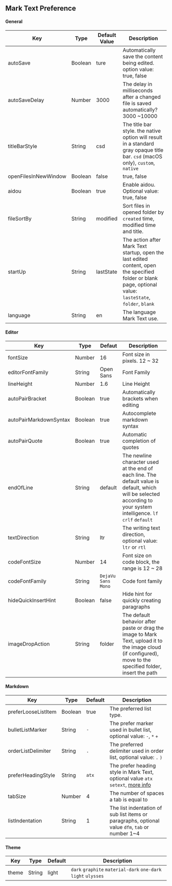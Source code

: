 ## Mark Text Preference

#### General

| Key                  | Type    | Default Value | Description                                                                                                                                                |
| -------------------- | ------- | ------------- | ---------------------------------------------------------------------------------------------------------------------------------------------------------- |
| autoSave             | Boolean | ture          | Automatically save the content being edited. option value: true, false                                                                                     |
| autoSaveDelay        | Number  | 3000          | The delay in milliseconds after a changed file is saved automatically? 3000 ~10000                                                                         |
| titleBarStyle        | String  | csd           | The title bar style. the native option will result in a standard gray opaque title bar. `csd` (macOS only), `custom`, `native`                             |
| openFilesInNewWindow | Boolean | false         | true, false                                                                                                                                                |
| aidou                | Boolean | true          | Enable aidou. Optional value: true, false                                                                                                                  |
| fileSortBy           | String  | modified      | Sort files in opened folder by `created` time, modified time and title.                                                                                    |
| startUp              | String  | lastState     | The action after Mark Text startup, open the last edited content, open the specified folder or blank page, optional value: `lasteState`, `folder`, `blank` |
| language             | String  | en            | The language Mark Text use.                                                                                                                                |

#### Editor

| Key                    | Type    | Defaut             | Description                                                                                                                                                           |
| ---------------------- | ------- | ------------------ | --------------------------------------------------------------------------------------------------------------------------------------------------------------------- |
| fontSize               | Number  | 16                 | Font size in pixels. 12 ~ 32                                                                                                                                          |
| editorFontFamily       | String  | Open Sans          | Font Family                                                                                                                                                           |
| lineHeight             | Number  | 1.6                | Line Height                                                                                                                                                           |
| autoPairBracket        | Boolean | true               | Automatically brackets when editing                                                                                                                                   |
| autoPairMarkdownSyntax | Boolean | true               | Autocomplete markdown syntax                                                                                                                                          |
| autoPairQuote          | Boolean | true               | Automatic completion of quotes                                                                                                                                        |
| endOfLine              | String  | default            | The newline character used at the end of each line. The default value is default, which will be selected according to your system intelligence. `lf` `crlf` `default` |
| textDirection          | String  | ltr                | The writing text direction, optional value: `ltr` or `rtl`                                                                                                            |
| codeFontSize           | Number  | 14                 | Font size on code block, the range is 12 ~ 28                                                                                                                         |
| codeFontFamily         | String  | `DejaVu Sans Mono` | Code font family                                                                                                                                                      |
| hideQuickInsertHint    | Boolean | false              | Hide hint for quickly creating paragraphs                                                                                                                             |
| imageDropAction        | String  | folder             | The default behavior after paste or drag the image to Mark Text, upload it to the image cloud (if configured), move to the specified folder, insert the path          |

#### Markdown

| Key                 | Type    | Default | Description                                                                                                                       |
| ------------------- | ------- | ------- | --------------------------------------------------------------------------------------------------------------------------------- |
| preferLooseListItem | Boolean | true    | The preferred list type.                                                                                                          |
| bulletListMarker    | String  | `-`     | The prefer marker used in bullet list, optional value: `-`, `*` `+`                                                               |
| orderListDelimiter  | String  | `.`     | The preferred delimiter used in order list, optional value: `.` `)`                                                               |
| preferHeadingStyle  | String  | `atx`   | The prefer heading style in Mark Text, optional value `atx` `setext`, [more info](https://spec.commonmark.org/0.29/#atx-headings) |
| tabSize             | Number  | 4       | The number of spaces a tab is equal to                                                                                            |
| listIndentation     | String  | 1       | The list indentation of sub list items or paragraphs, optional value `dfm`, `tab` or number 1~4                                   |

#### Theme

| Key   | Type   | Default | Description                                                    |
| ----- | ------ | ------- | -------------------------------------------------------------- |
| theme | String | light   | `dark` `graphite` `material-dark` `one-dark` `light` `ulysses` |
